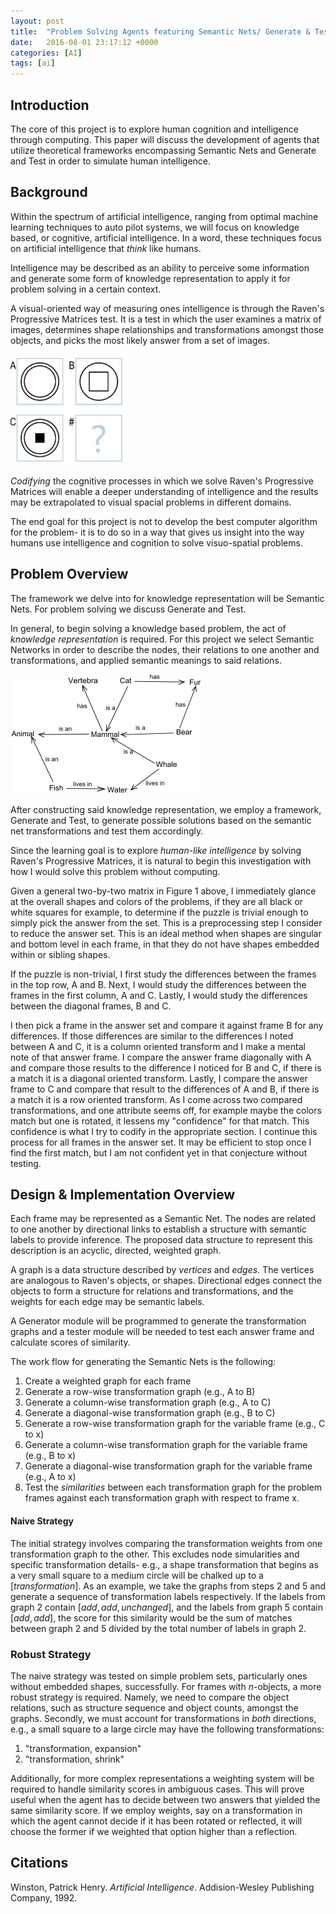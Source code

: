 ```yaml
---
layout: post
title:  "Problem Solving Agents featuring Semantic Nets/ Generate & Test"
date:   2016-08-01 23:17:12 +0000
categories: [AI]
tags: [ai]
---
```


## Introduction
The core of this project is to explore human cognition and intelligence through computing. This paper will discuss the development of agents that utilize theoretical frameworks encompassing Semantic Nets and Generate and Test in order to simulate human intelligence.

## Background 
Within the spectrum of artificial intelligence, ranging from optimal machine learning techniques to auto pilot systems, we will focus on knowledge based, or cognitive, artificial intelligence. In a word, these techniques focus on artificial intelligence that _think_ like humans. 

Intelligence may be described as an ability to perceive some information and generate some form of knowledge representation to apply it for problem solving in a certain context. 

A visual-oriented way of measuring ones intelligence is through the Raven's Progressive Matrices test. It is a test in which the user examines a matrix of images, determines shape relationships and transformations amongst those objects, and picks the most likely answer from a set of images.

![Raven's Progressive Matrices](../_assets/intelligence-with-kbai-frameworks/assignment1-figure1.PNG)

_Codifying_ the cognitive processes in which we solve Raven's Progressive Matrices will enable a deeper understanding of intelligence and the results may be extrapolated to visual spacial problems in different domains. 

The end goal for this project is not to develop the best computer algorithm for the problem- it is to do so in a way that gives us insight into the way humans use intelligence and cognition to solve visuo-spatial problems.

## Problem Overview
The framework we delve into for knowledge representation will be Semantic Nets. For problem solving we discuss Generate and Test. 

In general, to begin solving a knowledge based problem, the act of _knowledge representation_ is required. For this project we select Semantic Networks in order to describe the nodes, their relations to one another and transformations, and applied semantic meanings to said relations.

![Semantic Network](../_assets/intelligence-with-kbai-frameworks/assignment1-figure2.PNG)

After constructing said knowledge representation, we employ a framework, Generate and Test, to generate possible solutions based on the semantic net transformations and test them accordingly.

Since the learning goal is to explore _human-like intelligence_ by solving Raven's Progressive Matrices, it is natural to begin this investigation with how I would solve this problem without computing. 

Given a general two-by-two matrix in Figure 1 above, I immediately glance at the overall shapes and colors of the problems, if they are all black or white squares for example, to determine if the puzzle is trivial enough to simply pick the answer from the set. This is a preprocessing step I consider to reduce the answer set. This is an ideal method when shapes are singular and bottom level in each frame, in that they do not have shapes embedded within or sibling shapes.

If the puzzle is non-trivial, I first study the differences between the frames in the top row, A and B. Next, I would study the differences between the frames in the first column, A and C. Lastly, I would study the differences between the diagonal frames, B and C.

I then pick a frame in the answer set and compare it against frame B for any differences. If those differences are similar to the differences I noted between A and C, it is a column oriented transform and I make a mental note of that answer frame. I compare the answer frame diagonally with A and compare those results to the difference I noticed for B and C, if there is a match it is a diagonal oriented transform. Lastly, I compare the answer frame to C and compare that result to the differences of A and B, if there is a match it is a row oriented transform. As I come across two compared transformations, and one attribute seems off, for example maybe the colors match but one is rotated, it lessens my "confidence" for that match. This confidence is what I try to codify in the appropriate section. I continue this process for all frames in the answer set. It may be efficient to stop once I find the first match, but I am not confident yet in that conjecture without testing.

## Design & Implementation Overview
Each frame may be represented as a Semantic Net. The nodes are related to one another by directional links to establish a structure with semantic labels to provide inference. The proposed data structure to represent this description is an acyclic, directed, weighted graph. 

A graph is a data structure described by _vertices_ and _edges_. The vertices are analogous to Raven's objects, or shapes. Directional edges connect the objects to form a structure for relations and transformations, and the weights for each edge may be semantic labels.

A Generator module will be programmed to generate the transformation graphs and a tester module will be needed to test each answer frame and calculate scores of similarity.

The work flow for generating the Semantic Nets is the following:

1. Create a weighted graph for each frame
2. Generate a row-wise transformation graph (e.g., A to B)
3. Generate a column-wise transformation graph (e.g., A to C)
4. Generate a diagonal-wise transformation graph (e.g., B to C)
5. Generate a row-wise transformation graph for the variable frame (e.g., C to x)
6. Generate a column-wise transformation graph for the variable frame (e.g., B to x)
7. Generate a diagonal-wise transformation graph for the variable frame (e.g., A to x)
8. Test the _similarities_ between each transformation graph for the problem frames against each transformation graph with respect to frame x.

#### Naive Strategy
The initial strategy involves comparing the transformation weights from one transformation graph to the other. This excludes node simularities and specific transformation details- e.g., a shape transformation that begins as a very small square to a medium circle will be chalked up to a [_transformation_]. As an example, we take the graphs from steps 2 and 5 and generate a sequence of transformation labels respectively. If the labels from graph 2 contain $[add, add, unchanged]$, and the labels from graph 5 contain $[add, add]$, the score for this similarity would be the sum of matches between graph 2 and 5 divided by the total number of labels in graph 2.

### Robust Strategy
The naive strategy was tested on simple problem sets, particularly ones without embedded shapes, successfully. For frames with $n$-objects, a more robust strategy is required. Namely, we need to compare the object relations, such as structure sequence and object counts, amongst the graphs. Secondly, we must account for transformations in _both_ directions, e.g., a small square to a large circle may have the following transformations:

1. "transformation, expansion"
2. "transformation, shrink"

Additionally, for more complex representations a weighting system will be required to handle similarity scores in ambiguous cases. This will prove useful when the agent has to decide between two answers that yielded the same similarity score. If we employ weights, say on a transformation in which the agent cannot decide if it has been rotated or reflected, it will choose the former if we weighted that option higher than a reflection.

## Citations

Winston, Patrick Henry. _Artificial Intelligence_. Addision-Wesley Publishing Company, 1992.

